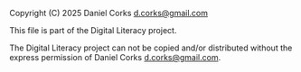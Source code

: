 Copyright (C) 2025 Daniel Corks <d.corks@gmail.com>

This file is part of the Digital Literacy project.

The Digital Literacy project can not be copied and/or distributed without the express permission of Daniel Corks <d.corks@gmail.com>.
